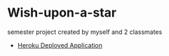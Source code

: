 # Wish-upon-a-star
semester project created by myself and 2 classmates

- [Heroku Deployed Application](https://gentle-temple-93128.herokuapp.com/)

